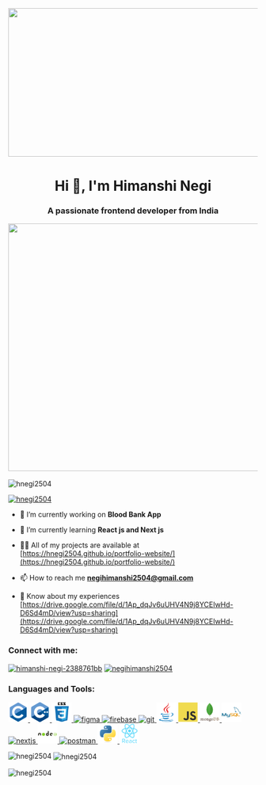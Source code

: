 <img src="https://media.giphy.com/media/wgusacz7wuUOk/giphy.gif" height="300 px" width="1200px">
<h1 align="center">Hi 👋, I'm Himanshi Negi</h1>
<h3 align="center">A passionate frontend developer from India</h3>
<p align="center">
  <img src ="https://cdn.dribbble.com/users/542979/screenshots/3000076/sarah-working-on-computer.gif" height="500px" width=" 600px" align="centre">
</p>
<p align="left"> <img src="https://komarev.com/ghpvc/?username=hnegi2504&label=Profile%20views&color=0e75b6&style=flat" alt="hnegi2504" /> </p>

<p align="left"> <a href="https://github.com/ryo-ma/github-profile-trophy"><img src="https://github-profile-trophy.vercel.app/?username=hnegi2504" alt="hnegi2504" /></a> </p>

- 🔭 I’m currently working on **Blood Bank App**

- 🌱 I’m currently learning **React js and Next js**

- 👨‍💻 All of my projects are available at [https://hnegi2504.github.io/portfolio-website/](https://hnegi2504.github.io/portfolio-website/)

- 📫 How to reach me **negihimanshi2504@gmail.com**

- 📄 Know about my experiences [https://drive.google.com/file/d/1Ap_dqJv6uUHV4N9j8YCEIwHd-D6Sd4mD/view?usp=sharing](https://drive.google.com/file/d/1Ap_dqJv6uUHV4N9j8YCEIwHd-D6Sd4mD/view?usp=sharing)

<h3 align="left">Connect with me:</h3>
<p align="left">
<a href="https://linkedin.com/in/himanshi-negi-2388761bb" target="blank"><img align="center" src="https://raw.githubusercontent.com/rahuldkjain/github-profile-readme-generator/master/src/images/icons/Social/linked-in-alt.svg" alt="himanshi-negi-2388761bb" height="30" width="40" /></a>
<a href="https://auth.geeksforgeeks.org/user/negihimanshi2504" target="blank"><img align="center" src="https://raw.githubusercontent.com/rahuldkjain/github-profile-readme-generator/master/src/images/icons/Social/geeks-for-geeks.svg" alt="negihimanshi2504" height="30" width="40" /></a>
</p>

<h3 align="left">Languages and Tools:</h3>
<p align="left"> <a href="https://www.cprogramming.com/" target="_blank" rel="noreferrer"> <img src="https://raw.githubusercontent.com/devicons/devicon/master/icons/c/c-original.svg" alt="c" width="40" height="40"/> </a> <a href="https://www.w3schools.com/cpp/" target="_blank" rel="noreferrer"> <img src="https://raw.githubusercontent.com/devicons/devicon/master/icons/cplusplus/cplusplus-original.svg" alt="cplusplus" width="40" height="40"/> </a> <a href="https://www.w3schools.com/css/" target="_blank" rel="noreferrer"> <img src="https://raw.githubusercontent.com/devicons/devicon/master/icons/css3/css3-original-wordmark.svg" alt="css3" width="40" height="40"/> </a> <a href="https://www.figma.com/" target="_blank" rel="noreferrer"> <img src="https://www.vectorlogo.zone/logos/figma/figma-icon.svg" alt="figma" width="40" height="40"/> </a> <a href="https://firebase.google.com/" target="_blank" rel="noreferrer"> <img src="https://www.vectorlogo.zone/logos/firebase/firebase-icon.svg" alt="firebase" width="40" height="40"/> </a> <a href="https://git-scm.com/" target="_blank" rel="noreferrer"> <img src="https://www.vectorlogo.zone/logos/git-scm/git-scm-icon.svg" alt="git" width="40" height="40"/> </a> <a href="https://www.java.com" target="_blank" rel="noreferrer"> <img src="https://raw.githubusercontent.com/devicons/devicon/master/icons/java/java-original.svg" alt="java" width="40" height="40"/> </a> <a href="https://developer.mozilla.org/en-US/docs/Web/JavaScript" target="_blank" rel="noreferrer"> <img src="https://raw.githubusercontent.com/devicons/devicon/master/icons/javascript/javascript-original.svg" alt="javascript" width="40" height="40"/> </a> <a href="https://www.mongodb.com/" target="_blank" rel="noreferrer"> <img src="https://raw.githubusercontent.com/devicons/devicon/master/icons/mongodb/mongodb-original-wordmark.svg" alt="mongodb" width="40" height="40"/> </a> <a href="https://www.mysql.com/" target="_blank" rel="noreferrer"> <img src="https://raw.githubusercontent.com/devicons/devicon/master/icons/mysql/mysql-original-wordmark.svg" alt="mysql" width="40" height="40"/> </a> <a href="https://nextjs.org/" target="_blank" rel="noreferrer"> <img src="https://cdn.worldvectorlogo.com/logos/nextjs-2.svg" alt="nextjs" width="40" height="40"/> </a> <a href="https://nodejs.org" target="_blank" rel="noreferrer"> <img src="https://raw.githubusercontent.com/devicons/devicon/master/icons/nodejs/nodejs-original-wordmark.svg" alt="nodejs" width="40" height="40"/> </a> <a href="https://postman.com" target="_blank" rel="noreferrer"> <img src="https://www.vectorlogo.zone/logos/getpostman/getpostman-icon.svg" alt="postman" width="40" height="40"/> </a> <a href="https://www.python.org" target="_blank" rel="noreferrer"> <img src="https://raw.githubusercontent.com/devicons/devicon/master/icons/python/python-original.svg" alt="python" width="40" height="40"/> </a> <a href="https://reactjs.org/" target="_blank" rel="noreferrer"> <img src="https://raw.githubusercontent.com/devicons/devicon/master/icons/react/react-original-wordmark.svg" alt="react" width="40" height="40"/> </a> </p>

<p><img align="left" src="https://github-readme-stats.vercel.app/api/top-langs?username=hnegi2504&show_icons=true&locale=en&layout=compact" alt="hnegi2504" /></p>

<p>&nbsp;<img align="center" src="https://github-readme-stats.vercel.app/api?username=hnegi2504&show_icons=true&locale=en" alt="hnegi2504" /></p>

<p><img align="center" src="https://github-readme-streak-stats.herokuapp.com/?user=hnegi2504&" alt="hnegi2504" /></p>
